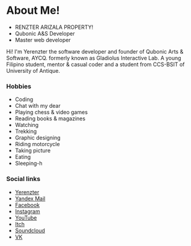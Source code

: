 # About Me!

- RENZTER ARIZALA PROPERTY!
- Qubonic A&S Developer
- Master web developer

Hi! I'm Yerenzter the software developer and founder of Qubonic Arts & Software, AYCQ. formerly known as Gladiolus Interactive Lab. A young Filipino student, mentor & casual coder and a student from CCS-BSIT of University of Antique.

### Hobbies
- Coding
- Chat with my dear
- Playing chess & video games
- Reading books & magazines
- Watching
- Trekking
- Graphic designing
- Riding motorcycle
- Taking picture
- Eating
- Sleeping-h

### Social links

- [Yerenzter](https://yerenzter.github.io)
- [Yandex Mail](mailto:yerenzter@yandex.com)
- [Facebook](https://facebook.com/yerenzter)
- [Instagram](https://instagram.com/yer2003.umi10)
- [YouTube](https://youtube.com/channel/UCZPtBbdCU-mha5BMWZrdK9A)
- [Itch](https://yer2003.itch.io)
- [Soundcloud](https://soundcloud.com/yer2003)
- [VK](https://vk.com/yerenzter)
